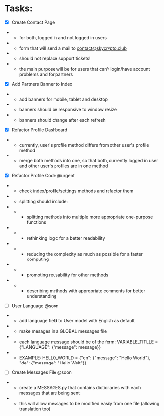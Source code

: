 # Tasks:
- [x] Create Contact Page
- - for both, logged in and not logged in users
- - form that will send a mail to contact@skycrypto.club
- - should not replace support tickets!
- - the main purpose will be for users that can't login/have account problems and for partners

- [x] Add Partners Banner to Index
- - add banners for mobile, tablet and desktop
- - banners should be responsive to window resize
- - banners should change after each refresh

- [x] Refactor Profile Dashboard
- - currently, user's profile method differs from other user's profile method
- - merge both methods into one, so that both, currently logged in user and other user's profiles are in one method

- [x] Refactor Profile Code @urgent
- - check index/profile/settings methods and refactor them
- - splitting should include:
- - - splitting methods into multiple more appropriate one-purpose functions
- - - rethinking logic for a better readability
- - - reducing the complexity as much as possible for a faster computing
- - - promoting reusability for other methods
- - - describing methods with appropriate comments for better understanding

- [ ] User Language @soon
- - add language field to User model with English as default
- - make mesages in a GLOBAL messages file
- - each language message should be of the form: VARIABLE_TITLLE = {"LANGUAGE": {"message": message}}
- - EXAMPLE: HELLO_WORLD = {"en": {"message": "Hello World"}, "de": {"message": "Hello Welt"}}

- [ ] Create Messages File @soon
- - create a MESSAGES.py that contains dictionaries with each messages that are being sent
- - this will allow messages to be modified easily from one file (allowing translation too)